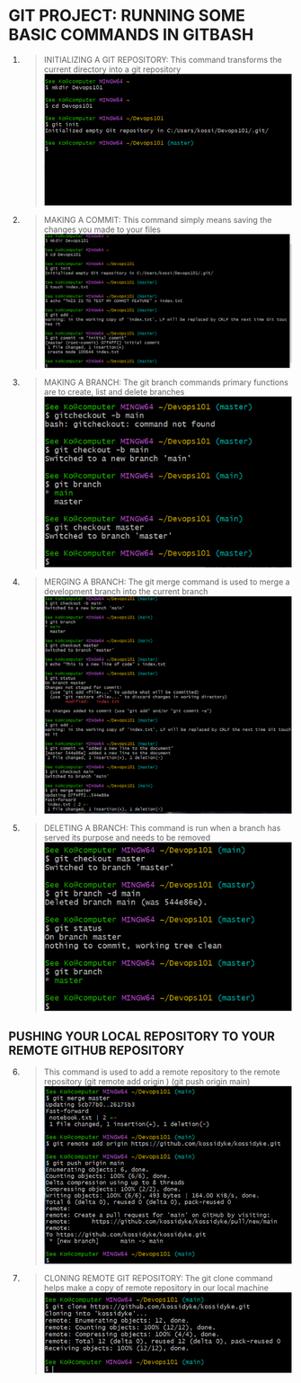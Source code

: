 # GIT PROJECT: RUNNING SOME BASIC COMMANDS IN GITBASH

1) >INITIALIZING A GIT REPOSITORY: This command transforms the current directory into a git repository
    ![](git/gitinit.png)

2) > MAKING A COMMIT: This command simply means saving the changes you made to your files
    ![](git/gitcommit.png)

3) > MAKING A BRANCH: The git branch commands primary functions are to create, list and delete branches
    ![](git/gitbranch.png)

4) > MERGING A BRANCH: The git merge command is used to merge a development branch into the current branch
    ![](git/gitmerge.png)

5) > DELETING A BRANCH: This command is run when a branch has served its purpose and needs to be removed
    ![](git/gitdelete.png) 


## PUSHING YOUR LOCAL REPOSITORY TO YOUR REMOTE GITHUB REPOSITORY
 
 6) > This command is used to add a remote repository to the remote repository
    > (git remote add origin <link>) (git push origin main)
     ![](git/gitpush.png)

 7) > CLONING REMOTE GIT REPOSITORY: The git clone command helps make a copy of remote repository in our local machine
     ![](git/gitclone.png)

